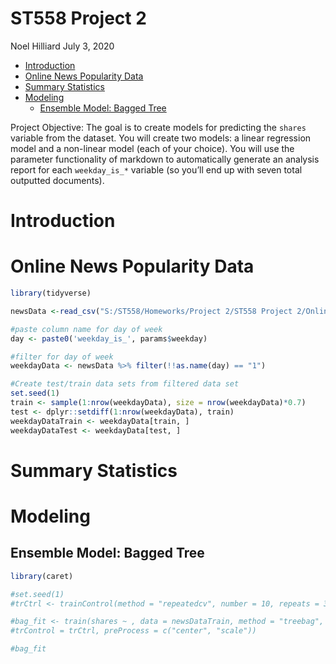 ST558 Project 2
================
Noel Hilliard
July 3, 2020

  - [Introduction](#introduction)
  - [Online News Popularity Data](#online-news-popularity-data)
  - [Summary Statistics](#summary-statistics)
  - [Modeling](#modeling)
      - [Ensemble Model: Bagged Tree](#ensemble-model-bagged-tree)

Project Objective: The goal is to create models for predicting the
`shares` variable from the dataset. You will create two models: a linear
regression model and a non-linear model (each of your choice). You will
use the parameter functionality of markdown to automatically generate an
analysis report for each `weekday_is_*` variable (so you’ll end up with
seven total outputted documents).

# Introduction

# Online News Popularity Data

``` r
library(tidyverse)

newsData <-read_csv("S:/ST558/Homeworks/Project 2/ST558 Project 2/OnlineNewsPopularity.csv")

#paste column name for day of week
day <- paste0('weekday_is_', params$weekday)

#filter for day of week
weekdayData <- newsData %>% filter(!!as.name(day) == "1")
```

``` r
#Create test/train data sets from filtered data set
set.seed(1)
train <- sample(1:nrow(weekdayData), size = nrow(weekdayData)*0.7)
test <- dplyr::setdiff(1:nrow(weekdayData), train)
weekdayDataTrain <- weekdayData[train, ]
weekdayDataTest <- weekdayData[test, ]
```

# Summary Statistics

# Modeling

## Ensemble Model: Bagged Tree

``` r
library(caret)

#set.seed(1)
#trCtrl <- trainControl(method = "repeatedcv", number = 10, repeats = 3)

#bag_fit <- train(shares ~ , data = newsDataTrain, method = "treebag", 
#trControl = trCtrl, preProcess = c("center", "scale"))

#bag_fit
```
